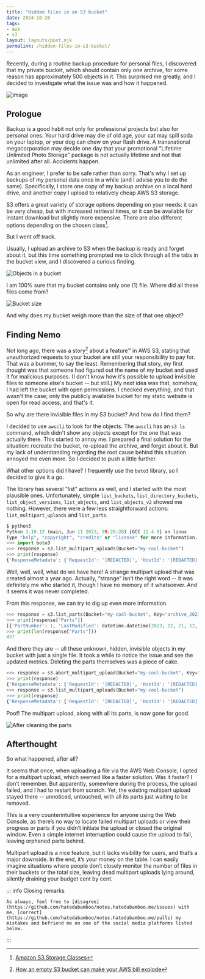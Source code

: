 ```yaml
---
title: "Hidden files in an S3 bucket"
date: 2024-10-26
tags:
- aws
- s3
layout: layouts/post.njk
permalink: /hidden-files-in-s3-bucket/
---
```

Recently, during a routine backup procedure for personal files, I discovered that my private bucket, which should contain only one archive, for some reason has approximately 500 objects in it. This surprised me greatly, and I decided to investigate what the issue was and how it happened.

<!-- more -->

![image](/assets/hidden-files-in-s3-bucket/hidden-files-in-s3-bucket.webp)

## Prologue

Backup is a good habit not only for professional projects but also for personal ones. Your hard drive may die of old age, your cat may spill soda on your laptop, or your dog can chew on your flash drive. A transnational megacorporation may decide one day that your promotional "Lifetime Unlimited Photo Storage" package is not actually lifetime and not that unlimited after all. Accidents happen.

As an engineer, I prefer to be safe rather than sorry. That's why I set up backups of my personal data once in a while (and I advise you to do the same). Specifically, I store one copy of my backup archive on a local hard drive, and another copy I upload to relatively cheap AWS S3 storage.

S3 offers a great variety of storage options depending on your needs: it can be very cheap, but with increased retrieval times, or it can be available for instant download but slightly more expensive. There are also different options depending on the chosen class[^1].

But I went off track.

Usually, I upload an archive to S3 when the backup is ready and forget about it, but this time something prompted me to click through all the tabs in the bucket view, and I discovered a curious finding.

![Objects in a bucket](/assets/hidden-files-in-s3-bucket/2024-10-26-objects-in-a-bucket.png)

I am 100% sure that my bucket contains only one (1) file. Where did all these files come from?

![Bucket size](/assets/hidden-files-in-s3-bucket/2024-10-26-bucket-size.png)

And why does my bucket weigh more than the size of that one object?

## Finding Nemo

Not long ago, there was a story[^2] about a feature™ in AWS S3, stating that unauthorized requests to your bucket are still your responsibility to pay for. That was a bummer, to say the least. Remembering that story, my first thought was that someone had figured out the name of my bucket and used it for malicious purposes. (I don't know how it's possible to upload invisible files to someone else's bucket -- but still.) My next idea was that, somehow, I had left the bucket with open permissions. I checked everything, and that wasn't the case; only the publicly available bucket for my static website is open for read access, and that's it.

So why are there invisible files in my S3 bucket? And how do I find them?

I decided to use `awscli` to look for the objects. The `awscli` has an `s3 ls` command, which didn't show any objects except for the one that was actually there. This started to annoy me. I prepared a final solution for the situation: recreate the bucket, re-upload the archive, and forget about it. But my lack of understanding regarding the root cause behind this situation annoyed me even more. So I decided to push a little further.

What other options did I have? I frequently use the `boto3` library, so I decided to give it a go.

The library has several "list" actions as well, and I started with the most plausible ones. Unfortunately, simple `list_buckets`, `list_directory_buckets`, `list_object_versions`, `list_objects`, and `list_objects_v2` showed me nothing. However, there were a few less straightforward actions: `list_multipart_uploads` and `list_parts`.

```python
$ python3
Python 3.10.12 (main, Jun 11 2023, 05:26:28) [GCC 11.4.0] on linux
Type "help", "copyright", "credits" or "license" for more information.
>>> import boto3
>>> response = s3.list_multipart_uploads(Bucket="my-cool-bucket")
>>> print(response)
{'ResponseMetadata': {'RequestId': '[REDACTED]', 'HostId': '[REDACTED]', 'HTTPStatusCode': 200, 'HTTPHeaders': {'x-amz-id-2': '[REDACTED]', 'x-amz-request-id': '[REDACTED]', 'date': 'Fri, 25 Oct 2024 10:10:42 GMT', 'content-type': 'application/xml', 'transfer-encoding': 'chunked', 'server': 'AmazonS3'}, 'RetryAttempts': 0}, 'Bucket': 'my-cool-bucket', 'KeyMarker': '', 'UploadIdMarker': '', 'NextKeyMarker': 'archive_2023.tar.gz', 'NextUploadIdMarker': '[REDACTED]', 'MaxUploads': 1000, 'IsTruncated': False, 'Uploads': [{'UploadId': '[REDACTED]', 'Key': 'archive_2023.tar.gz', 'Initiated': datetime.datetime(2023, 12, 21, 12, 1, 22, tzinfo=tzutc()), 'StorageClass': 'STANDARD', 'Owner': {'DisplayName': 'hatedabamboo', 'ID': '[REDACTED]'}, 'Initiator': {'ID': '[REDACTED]', 'DisplayName': 'hatedabamboo'}}]}
```

Well, well, well, what do we have here! A strange multipart upload that was created almost a year ago. Actually, “strange” isn’t the right word -- it was definitely me who started it, though I have no memory of it whatsoever. And it seems it was never completed.

From this response, we can try to dig up even more information.

```python
>>> response = s3.list_parts(Bucket="my-cool-bucket", Key="archive_2023.tar.gz", UploadId="[REDACTED]")
>>> print(response["Parts"])
[{'PartNumber': 1, 'LastModified': datetime.datetime(2023, 12, 21, 12, 1, 26, tzinfo=tzutc()), 'ETag': '"[REDACTED]"', 'Size': 17179870}, {'PartNumber': 2, 'LastModified': datetime.datetime(2023, 12, 21, 12, 1, 32, tzinfo=tzutc()), 'ETag': '"[REDACTED]"', 'Size': 17179870}, {'PartNumber': 3, 'LastModified': datetime.datetime(2023, 12, 21, 12, 1, 38, tzinfo=tzutc()), 'ETag': '"[REDACTED]"', 'Size': 17179870}, {'PartNumber': 4, ... (and many, many more)
>>> print(len(response["Parts"]))
457
```

And there they are -- all these unknown, hidden, invisible objects in my bucket with just a single file. It took a while to notice the issue and see the updated metrics. Deleting the parts themselves was a piece of cake.

```python
>>> response = s3.abort_multipart_upload(Bucket="my-cool-bucket", Key="archive_2023.tar.gz", UploadId="[REDACTED]")
>>> print(response)
{'ResponseMetadata': {'RequestId': '[REDACTED]', 'HostId': '[REDACTED]', 'HTTPStatusCode': 204, 'HTTPHeaders': {'x-amz-id-2': '[REDACTED]', 'x-amz-request-id': '[REDACTED]', 'date': 'Fri, 25 Oct 2024 10:22:35 GMT', 'server': 'AmazonS3'}, 'RetryAttempts': 0}}
>>> response = s3.list_multipart_uploads(Bucket="my-cool-bucket")
>>> print(response)
{'ResponseMetadata': {'RequestId': '[REDACTED]', 'HostId': '[REDACTED]', 'HTTPStatusCode': 200, 'HTTPHeaders': {'x-amz-id-2': '[REDACTED]', 'x-amz-request-id': '[REDACTED]', 'date': 'Fri, 25 Oct 2024 10:23:39 GMT', 'content-type': 'application/xml', 'transfer-encoding': 'chunked', 'server': 'AmazonS3'}, 'RetryAttempts': 0}, 'Bucket': 'my-cool-bucket', 'KeyMarker': '', 'UploadIdMarker': '', 'NextKeyMarker': '', 'NextUploadIdMarker': '', 'MaxUploads': 1000, 'IsTruncated': False}
```

Poof! The multipart upload, along with all its parts, is now gone for good.

![After cleaning the parts](/assets/hidden-files-in-s3-bucket/2024-10-26-post-cleanup.png)

## Afterthought

So what happened, after all?

It seems that once, when uploading a file via the AWS Web Console, I opted for a multipart upload, which seemed like a faster solution. Was it faster? I don’t remember. But apparently, somewhere during the process, the upload failed, and I had to restart from scratch. Yet, the existing multipart upload stayed there -- unnoticed, untouched, with all its parts just waiting to be removed.

This is a very counterintuitive experience for anyone using the Web Console, as there’s no way to locate failed multipart uploads or view their progress or parts if you didn’t initiate the upload or closed the original window. Even a simple internet interruption could cause the upload to fail, leaving orphaned parts behind.

Multipart upload is a nice feature, but it lacks visibility for users, and that’s a major downside. In the end, it’s your money on the table. I can easily imagine situations where people don’t closely monitor the number of files in their buckets or the total size, leaving dead multipart uploads lying around, silently draining your budget cent by cent.

::: info Closing remarks

    As always, feel free to [disagree](https://github.com/hatedabamboo/notes.hatedabamboo.me/issues) with me, [correct](https://github.com/hatedabamboo/notes.hatedabamboo.me/pulls) my mistakes and befriend me on one of the social media platforms listed below.

:::

[^1]: [Amazon S3 Storage Classes](https://aws.amazon.com/s3/storage-classes/)
[^2]: [How an empty S3 bucket can make your AWS bill explode](https://medium.com/@maciej.pocwierz/how-an-empty-s3-bucket-can-make-your-aws-bill-explode-934a383cb8b1)
